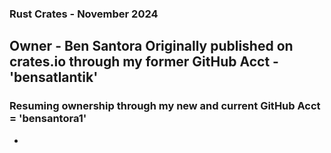 ### Rust Crates - November 2024
Owner - Ben Santora
Originally published on crates.io through my former GitHub Acct - 'bensatlantik'
-
### Resuming ownership through my new and current GitHub Acct = 'bensantora1'
-
